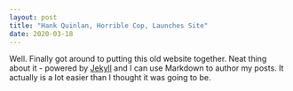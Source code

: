 ```yaml
---
layout: post
title: "Hank Quinlan, Horrible Cop, Launches Site"
date: 2020-03-18
---
```


Well. Finally got around to putting this old website together. Neat thing about it - powered by [Jekyll](http://jekyllrb.com) and I can use Markdown to author my posts. It actually is a lot easier than I thought it was going to be.
